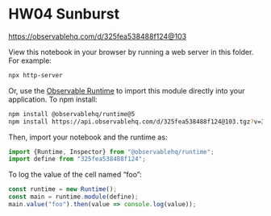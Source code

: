 # HW04 Sunburst

https://observablehq.com/d/325fea538488f124@103

View this notebook in your browser by running a web server in this folder. For
example:

~~~sh
npx http-server
~~~

Or, use the [Observable Runtime](https://github.com/observablehq/runtime) to
import this module directly into your application. To npm install:

~~~sh
npm install @observablehq/runtime@5
npm install https://api.observablehq.com/d/325fea538488f124@103.tgz?v=3
~~~

Then, import your notebook and the runtime as:

~~~js
import {Runtime, Inspector} from "@observablehq/runtime";
import define from "325fea538488f124";
~~~

To log the value of the cell named “foo”:

~~~js
const runtime = new Runtime();
const main = runtime.module(define);
main.value("foo").then(value => console.log(value));
~~~
